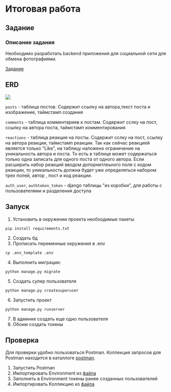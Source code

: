 # Итоговая работа

## Задание
### Описание задания
Необходимо разработать backend приложения для социальной сети для обмена фотографиями. 

[Задание](../README.md)

## ERD
![](./media/erd.png)

`posts` - таблица постов. Содержит ссылку на автора,текст поста и изображение, таймстамп создания

`comments` - таблица комментариев к постам. Содержит сслку на пост, ссылку на автора поста, таймстамп комментирования

`reactions` - таблица реакция на посты. Содержит сслку на пост, ссылку на автора реакции, таймстамп реакции.
    Так как сейчас реакцией является только "Like", на таблицу наложено ограничение на уникальность автора и поста. То есть в таблице может содержаться только одна записать для одного поста от одного автора.
    Если расширить набор реакций вводом допорнитлеьного поля с кодом реакции, то уникальность должна будет уже определяться набором трех полей, автор , пост и код реакции.

`auth_user`, `authtoken_token` - django таблицы "из коробки", для работы с пользователями и разделения доступа


## Запуск
1. Установить в окружении проекта необходимые пакеты
```commandline
pip install requirements.txt
```
2. Создать бд
3. Прописать переменные окружения в .env
```commandline
cp .env_template .env
```
4. Выполнить миграции:
```commandline
python manage.py migrate
```
5. Создать супер пользователя
```commandline
python manage.py createsuperuser
```
6. Запустить проект
```commandline
python manage.py runserver
```
7. В админке создать еще одно пользователя
8. Обоим создать токены


## Проверка
Для проверки удобно пользоваться Postman.
Коллекция запросов для Postman находится в каталлоге [postman](../postman). 

1. Запустить Postman
2. Импортировать Environment из [файла](../postman/Posts-DRF.postman_environment.json)
3. Заполнить в Environment токены ранее созданных пользователей
4. Импортировать Коллекцию из [файла](../postman/Posts-DRF.postman_collection.json)